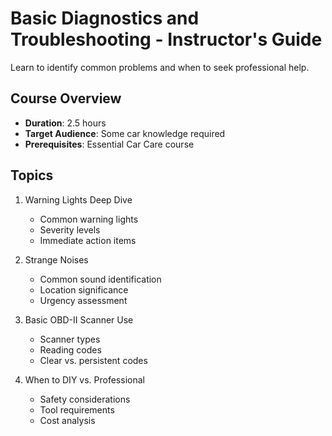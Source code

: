 # Basic Diagnostics and Troubleshooting - Instructor's Guide

Learn to identify common problems and when to seek professional help.

## Course Overview
- **Duration**: 2.5 hours
- **Target Audience**: Some car knowledge required
- **Prerequisites**: Essential Car Care course

## Topics
1. Warning Lights Deep Dive
   - Common warning lights
   - Severity levels
   - Immediate action items

2. Strange Noises
   - Common sound identification
   - Location significance
   - Urgency assessment

3. Basic OBD-II Scanner Use
   - Scanner types
   - Reading codes
   - Clear vs. persistent codes

4. When to DIY vs. Professional
   - Safety considerations
   - Tool requirements
   - Cost analysis
